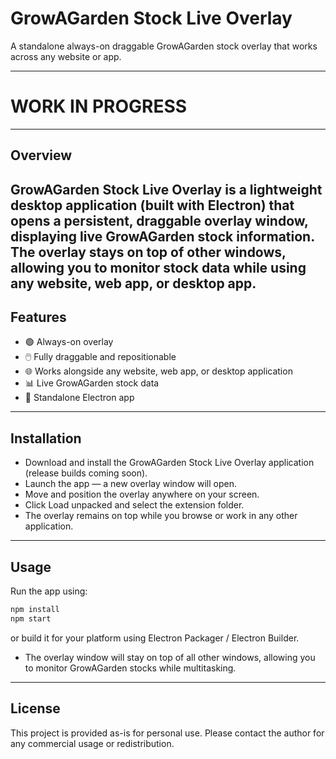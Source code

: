# GrowAGarden Stock Live Overlay

A standalone always-on draggable GrowAGarden stock overlay that works across any website or app.

---

# WORK IN PROGRESS

---

## Overview

**GrowAGarden Stock Live Overlay** is a lightweight desktop application (built with Electron) that opens a persistent, draggable overlay window, displaying live GrowAGarden stock information. The overlay stays on top of other windows, allowing you to monitor stock data while using any website, web app, or desktop app.
---

## Features

- 🟢 Always-on overlay
- 🖱️ Fully draggable and repositionable
- 🌐 Works alongside any website, web app, or desktop application
- 📊 Live GrowAGarden stock data
- 🎨 Standalone Electron app

---

## Installation

- Download and install the GrowAGarden Stock Live Overlay application (release builds coming soon).
- Launch the app — a new overlay window will open.
- Move and position the overlay anywhere on your screen.
- Click Load unpacked and select the extension folder.
- The overlay remains on top while you browse or work in any other application.

--- 

## Usage

Run the app using:

```bash
npm install
npm start
```

or build it for your platform using Electron Packager / Electron Builder.

- The overlay window will stay on top of all other windows, allowing you to monitor GrowAGarden stocks while multitasking.

---

## License

This project is provided as-is for personal use. Please contact the author for any commercial usage or redistribution.

